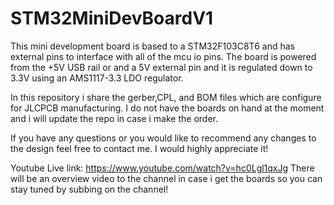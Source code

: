 # STM32MiniDevBoardV1

This mini development board is based to a STM32F103C8T6 and has external pins to interface with all of the mcu io pins. The board is powered from the +5V USB rail or and a 5V external pin and it is regulated down to 3.3V using an AMS1117-3.3 LDO regulator.

In this repository i share the gerber,CPL, and BOM files which are configure for JLCPCB manufacturing. I do not have the boards on hand at the moment and i will update the repo in case i make the order.

If you have any questions or you would like to recommend any changes to the design feel free to contact me. I would highly appreciate it!

Youtube Live link: https://www.youtube.com/watch?v=hc0Lgl1qxJg
There will be an overview video to the channel in case i get the boards so you can stay tuned by subbing on the channel!
